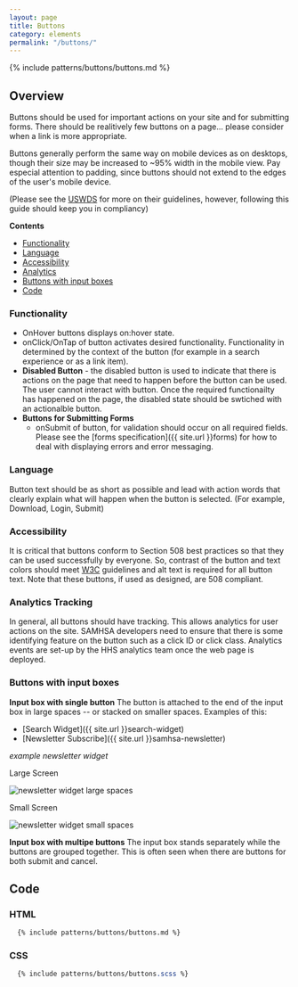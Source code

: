 ```yaml
---
layout: page
title: Buttons
category: elements
permalink: "/buttons/"
---
```



{% include patterns/buttons/buttons.md %}


## Overview
Buttons should be used for important actions on your site and for submitting forms. There should be realitively few buttons on a page... please consider when a link is more appropriate.

Buttons generally perform the same way on mobile devices as on desktops, though their size may be increased to ~95% width in the mobile view. Pay especial attention to padding, since buttons should not extend to the edges of the user's mobile device.

(Please see the [USWDS](https://designsystem.digital.gov/components/button/) for more on their guidelines, however, following this guide should keep you in compliancy)

**Contents**
- [Functionality](#functionality)
- [Language](#language)
- [Accessibility](#access)
- [Analytics](#analytics)
- [Buttons with input boxes](#inputs)
- [Code](#code)

<a name="functionality"></a>
### Functionality
- OnHover buttons displays on:hover state.
- onClick/OnTap of button activates desired functionality. Functionality in determined by the context of the button (for example in a search experience or as a link item).
- **Disabled Button** - the disabled button is used to indicate that there is actions on the page that need to happen before the button can be used. The user cannot interact with button. Once the required functionailty has happened on the page, the disabled state should be swtiched with an actionalble button.
- **Buttons for Submitting Forms**
  - onSubmit of button, for validation should occur on all required fields. Please see the [forms specification]({{ site.url }}forms) for how to deal with displaying errors and error messaging.

<a name="language"></a>
### Language
Button text should be as short as possible and lead with action words that clearly explain what will happen when the button is selected. (For example, Download, Login, Submit)

<a name="access"></a>
### Accessibility
It is critical that buttons conform to Section 508 best practices so that they can be used successfully by everyone. So, contrast of the button and text colors should meet [W3C](http://www.w3.org/TR/UNDERSTANDING-WCAG20/visual-audio-contrast-contrast.html) guidelines and alt text is required for all button text. Note that these buttons, if used as designed, are 508 compliant.

<a name="analytics"></a>
### Analytics Tracking
In general, all buttons should have tracking. This allows analytics for user actions on the site. SAMHSA developers need to ensure that there is some identifying feature on the button such as a click ID or click class. Analytics events are set-up by the HHS analytics team once the web page is deployed.

<a name="inputs"></a>
### Buttons with input boxes
**Input box with single button**
The button is attached to the end of the input box in large spaces -- or stacked on smaller spaces. Examples of this:
- [Search Widget]({{ site.url }}search-widget)
- [Newsletter Subscribe]({{ site.url }}samhsa-newsletter)

*example newsletter widget*

Large Screen

![newsletter widget large spaces](../assets/img/buttons/lg-input-button.png)

Small Screen

![newsletter widget small spaces](../assets/img/buttons/sm-input-button.png)

**Input box with multipe buttons**
The input box stands separately while the buttons are grouped together. This is often seen when there are buttons for both submit and cancel.

<a name="code"></a>
## Code
### HTML
```html
  {% include patterns/buttons/buttons.md %}
```
### CSS
```scss
  {% include patterns/buttons/buttons.scss %}
```
